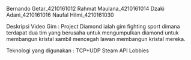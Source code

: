 Bernando Getar_4210161012
Rahmat Maulana_4210161014
Dzaki Adani_4210161016
Naufal Hilmi_4210161030

Deskripsi Video Gim :
Project Diamond ialah gim fighting sport dimana terdapat dua tim yang berusaha untuk mengumpulkan diamond untuk membangun kristal sambil mencegah lawan membangun kristal mereka.

Teknologi yang digunakan :
TCP+UDP
Steam API
Lobbies
